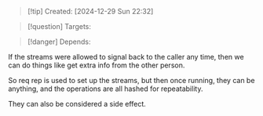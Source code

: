 
>[!tip] Created: [2024-12-29 Sun 22:32]

>[!question] Targets: 

>[!danger] Depends: 

If the streams were allowed to signal back to the caller any time, then we can do things like get extra info from the other person.

So req rep is used to set up the streams, but then once running, they can be anything, and the operations are all hashed for repeatability.

They can also be considered a side effect.